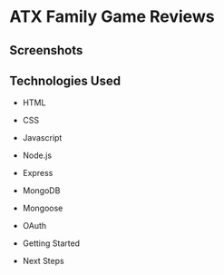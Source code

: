 # ATX Family Game Reviews

## Screenshots


## Technologies Used
* HTML
* CSS
* Javascript
* Node.js
* Express
* MongoDB
* Mongoose
* OAuth


* Getting Started


* Next Steps